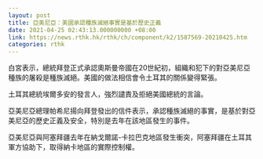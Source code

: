 ```yaml
---
layout: post
title: 亞美尼亞：美國承認種族滅絕事實是基於歷史正義
date: 2021-04-25 02:43:13.000000000 +08:00
link: https://news.rthk.hk/rthk/ch/component/k2/1587569-20210425.htm
categories: rthk
---
```


白宮表示，總統拜登正式承認奧斯曼帝國在20世紀初，組織和犯下的對亞美尼亞種族的屠殺是種族滅絕。美國的做法相信會令土耳其的關係變得緊張。

土耳其總統埃爾多安的發言人，強烈譴責及拒絕美國總統的言論。

亞美尼亞總理帕希尼揚向拜登發出的信件表示，承認種族滅絕的事實，是基於對亞美尼亞的歷史正義及安全，特別是去年在該地區發生的事件。

亞美尼亞與阿塞拜疆去年在納戈爾諾-卡拉巴克地區發生衝突，阿塞拜疆在土耳其軍方協助下，取得納卡地區的實際控制權。
